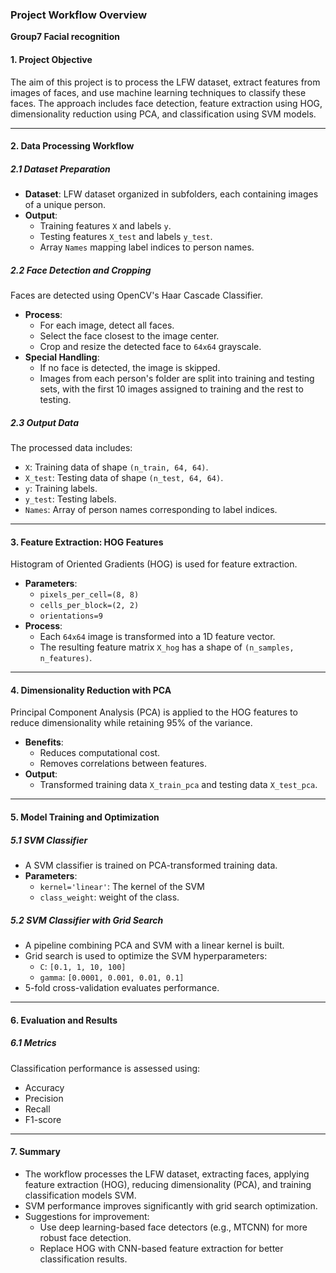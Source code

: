 ### **Project Workflow Overview**
**Group7 Facial recognition**
#### **1. Project Objective**  
The aim of this project is to process the LFW dataset, extract features from images of faces, and use machine learning techniques to classify these faces. The approach includes face detection, feature extraction using HOG, dimensionality reduction using PCA, and classification using SVM models.

---

#### **2. Data Processing Workflow**

##### **2.1 Dataset Preparation**  
- **Dataset**: LFW dataset organized in subfolders, each containing images of a unique person.  
- **Output**:
  - Training features `X` and labels `y`.
  - Testing features `X_test` and labels `y_test`.
  - Array `Names` mapping label indices to person names.

##### **2.2 Face Detection and Cropping**  
Faces are detected using OpenCV's Haar Cascade Classifier.  
- **Process**:
  - For each image, detect all faces.
  - Select the face closest to the image center.
  - Crop and resize the detected face to `64x64` grayscale.
- **Special Handling**:
  - If no face is detected, the image is skipped.
  - Images from each person's folder are split into training and testing sets, with the first 10 images assigned to training and the rest to testing.

##### **2.3 Output Data**  
The processed data includes:  
- `X`: Training data of shape `(n_train, 64, 64)`.  
- `X_test`: Testing data of shape `(n_test, 64, 64)`.  
- `y`: Training labels.  
- `y_test`: Testing labels.  
- `Names`: Array of person names corresponding to label indices.

---

#### **3. Feature Extraction: HOG Features**

Histogram of Oriented Gradients (HOG) is used for feature extraction.  
- **Parameters**:
  - `pixels_per_cell=(8, 8)`
  - `cells_per_block=(2, 2)`
  - `orientations=9`
- **Process**:
  - Each `64x64` image is transformed into a 1D feature vector.
  - The resulting feature matrix `X_hog` has a shape of `(n_samples, n_features)`.

---

#### **4. Dimensionality Reduction with PCA**

Principal Component Analysis (PCA) is applied to the HOG features to reduce dimensionality while retaining 95% of the variance.  
- **Benefits**:
  - Reduces computational cost.
  - Removes correlations between features.  
- **Output**:
  - Transformed training data `X_train_pca` and testing data `X_test_pca`.

---

#### **5. Model Training and Optimization**

##### **5.1 SVM Classifier**  
- A SVM classifier is trained on PCA-transformed training data.  
- **Parameters**:
  - `kernel='linear'`: The kernel of the SVM
  - `class_weight`: weight of the class.

##### **5.2 SVM Classifier with Grid Search**  
- A pipeline combining PCA and SVM with a linear kernel is built.  
- Grid search is used to optimize the SVM hyperparameters:
  - `C`: `[0.1, 1, 10, 100]`
  - `gamma`: `[0.0001, 0.001, 0.01, 0.1]`
- 5-fold cross-validation evaluates performance.

---

#### **6. Evaluation and Results**

##### **6.1 Metrics**  
Classification performance is assessed using:
- Accuracy
- Precision
- Recall
- F1-score  

---

#### **7. Summary**

- The workflow processes the LFW dataset, extracting faces, applying feature extraction (HOG), reducing dimensionality (PCA), and training classification models SVM.  
- SVM performance improves significantly with grid search optimization.  
- Suggestions for improvement:
  - Use deep learning-based face detectors (e.g., MTCNN) for more robust face detection.
  - Replace HOG with CNN-based feature extraction for better classification results.
